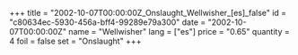 +++
title = "2002-10-07T00:00:00Z_Onslaught_Wellwisher_[es]_false"
id = "c80634ec-5930-456a-bff4-99289e79a300"
date = "2002-10-07T00:00:00Z"
name = "Wellwisher"
lang = ["es"]
price = "0.65"
quantity = 4
foil = false
set = "Onslaught"
+++
